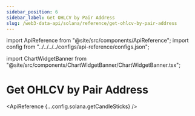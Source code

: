```yaml
---
sidebar_position: 6
sidebar_label: Get OHLCV by Pair Address
slug: /web3-data-api/solana/reference/get-ohlcv-by-pair-address
---
```


import ApiReference from "@site/src/components/ApiReference";
import config from "../../../../configs/api-reference/configs.json";

import ChartWidgetBanner from "@site/src/components/ChartWidgetBanner/ChartWidgetBanner.tsx";

# Get OHLCV by Pair Address

<ChartWidgetBanner />

<ApiReference {...config.solana.getCandleSticks} />
